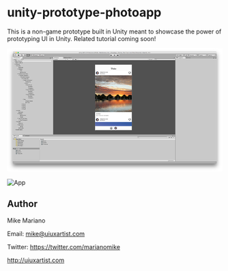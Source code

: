 # unity-prototype-photoapp

This is a non-game prototype built in Unity meant to showcase the power of prototyping UI in Unity. Related tutorial coming soon!

![Unity Screenshot](Screens/Unity.png)

![App](Screens/PhotoApp.gif)

## Author

Mike Mariano

Email: mike@uiuxartist.com

Twitter: https://twitter.com/marianomike

http://uiuxartist.com
